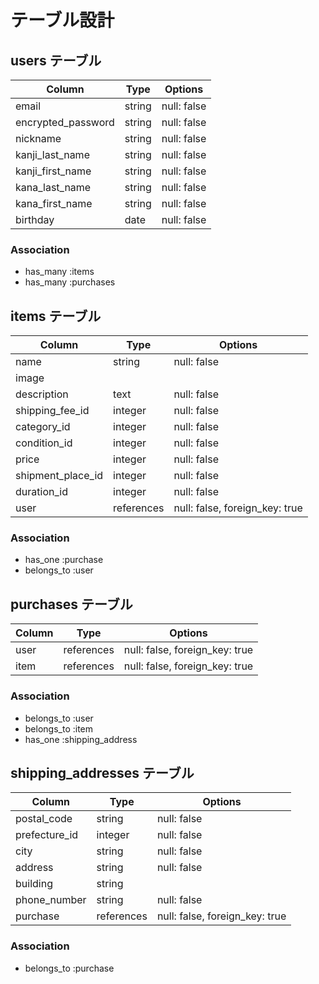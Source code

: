 # テーブル設計

## users テーブル

| Column             | Type   | Options     |
| ------------------ | ------ | ----------- |
| email              | string | null: false |
| encrypted_password | string | null: false |
| nickname           | string | null: false |
| kanji_last_name    | string | null: false |
| kanji_first_name   | string | null: false |
| kana_last_name     | string | null: false |
| kana_first_name    | string | null: false |
| birthday           | date   | null: false |

### Association

- has_many :items
- has_many :purchases

## items テーブル

| Column            | Type       | Options                        |
| ----------------- | ---------- | ------------------------------ |
| name              | string     | null: false                    |
| image             |            |                                |  <!-- Active Storageで実装 -->
| description       | text       | null: false                    |
| shipping_fee_id   | integer    | null: false                    |  <!-- 配送料負担 -->
| category_id       | integer    | null: false                    |
| condition_id      | integer    | null: false                    |
| price             | integer    | null: false                    |
| shipment_place_id | integer    | null: false                    |  <!-- 発送元の地域 -->
| duration_id       | integer    | null: false                    |  <!-- 発送までの日数 -->
| user              | references | null: false, foreign_key: true |

### Association

- has_one    :purchase
- belongs_to :user

## purchases テーブル

| Column          | Type       | Options                        |
| --------------- | ---------- | ------------------------------ |
| user            | references | null: false, foreign_key: true |
| item            | references | null: false, foreign_key: true |

### Association

- belongs_to :user
- belongs_to :item
- has_one    :shipping_address

## shipping_addresses テーブル

| Column          | Type       | Options                        |
| --------------- | ---------- | ------------------------------ |
| postal_code     | string     | null: false                    |
| prefecture_id   | integer    | null: false                    |
| city            | string     | null: false                    |
| address         | string     | null: false                    |
| building        | string     |                                |
| phone_number    | string     | null: false                    |
| purchase        | references | null: false, foreign_key: true |  <!-- purchasesテーブルの紐付け -->

### Association

- belongs_to :purchase
